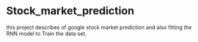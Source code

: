 # Stock_market_prediction
this project describes of google stock market prediction and also fitting the RNN model to Train the data set.
